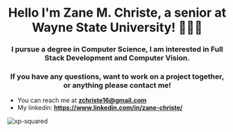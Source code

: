 <h1 align="center">Hello I'm Zane M. Christe, a senior at Wayne State University! 🙋🏽‍♂️</h1>

<h3 align="center">I pursue a degree in Computer Science, I am interested in Full Stack Development and Computer Vision.</h3>

<h3 align="center">If you have any questions, want to work on a project together, or anything please contact me!</h3>


- You can reach me at **zchriste16@gmail.com**
- My linkedin: **https://www.linkedin.com/in/zane-christe/**

<p><img align="center" src="https://github-readme-stats.vercel.app/api/top-langs?username=xp-squared&show_icons=true&locale=en&layout=compact" alt="xp-squared" /></p>

<!---
xp-squared/xp-squared is a ✨ special ✨ repository because its `README.md` (this file) appears on your GitHub profile.
You can click the Preview link to take a look at your changes.
--->
